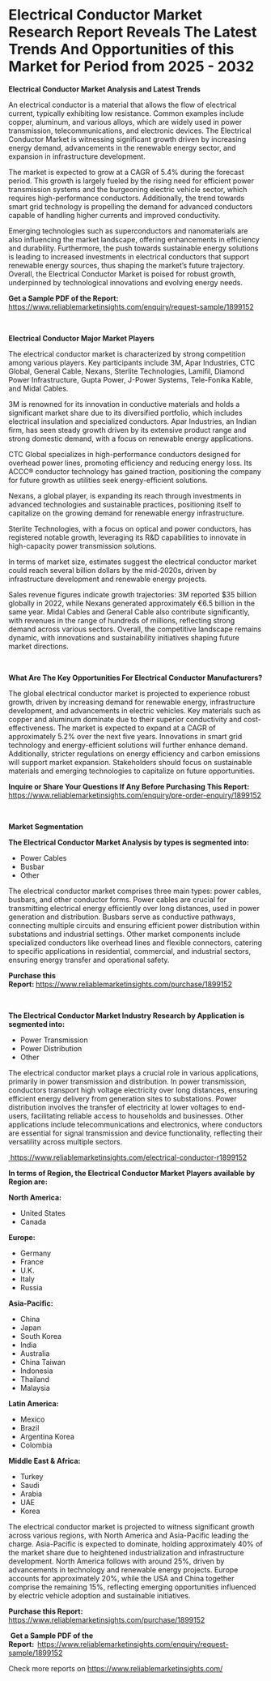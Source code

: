 <p><h1>Electrical Conductor Market Research Report Reveals The Latest Trends And Opportunities of this Market for Period from 2025 - 2032</h1></p><p><strong>Electrical Conductor Market Analysis and Latest Trends</strong></p>
<p><p>An electrical conductor is a material that allows the flow of electrical current, typically exhibiting low resistance. Common examples include copper, aluminum, and various alloys, which are widely used in power transmission, telecommunications, and electronic devices. The Electrical Conductor Market is witnessing significant growth driven by increasing energy demand, advancements in the renewable energy sector, and expansion in infrastructure development.</p><p>The market is expected to grow at a CAGR of 5.4% during the forecast period. This growth is largely fueled by the rising need for efficient power transmission systems and the burgeoning electric vehicle sector, which requires high-performance conductors. Additionally, the trend towards smart grid technology is propelling the demand for advanced conductors capable of handling higher currents and improved conductivity.</p><p>Emerging technologies such as superconductors and nanomaterials are also influencing the market landscape, offering enhancements in efficiency and durability. Furthermore, the push towards sustainable energy solutions is leading to increased investments in electrical conductors that support renewable energy sources, thus shaping the market’s future trajectory. Overall, the Electrical Conductor Market is poised for robust growth, underpinned by technological innovations and evolving energy needs.</p></p>
<p><strong>Get a Sample PDF of the Report:&nbsp;</strong> <a href="https://www.reliablemarketinsights.com/enquiry/request-sample/1899152?utm_campaign=2004&utm_medium=2&utm_source=Github&utm_content=ia&utm_term=12022025&utm_id=electrical-conductor">https://www.reliablemarketinsights.com/enquiry/request-sample/1899152</a></p>
<p>&nbsp;</p>
<p><strong>Electrical Conductor Major Market Players</strong></p>
<p><p>The electrical conductor market is characterized by strong competition among various players. Key participants include 3M, Apar Industries, CTC Global, General Cable, Nexans, Sterlite Technologies, Lamifil, Diamond Power Infrastructure, Gupta Power, J-Power Systems, Tele-Fonika Kable, and Midal Cables. </p><p>3M is renowned for its innovation in conductive materials and holds a significant market share due to its diversified portfolio, which includes electrical insulation and specialized conductors. Apar Industries, an Indian firm, has seen steady growth driven by its extensive product range and strong domestic demand, with a focus on renewable energy applications.</p><p>CTC Global specializes in high-performance conductors designed for overhead power lines, promoting efficiency and reducing energy loss. Its ACCC® conductor technology has gained traction, positioning the company for future growth as utilities seek energy-efficient solutions.</p><p>Nexans, a global player, is expanding its reach through investments in advanced technologies and sustainable practices, positioning itself to capitalize on the growing demand for renewable energy infrastructure.</p><p>Sterlite Technologies, with a focus on optical and power conductors, has registered notable growth, leveraging its R&D capabilities to innovate in high-capacity power transmission solutions.</p><p>In terms of market size, estimates suggest the electrical conductor market could reach several billion dollars by the mid-2020s, driven by infrastructure development and renewable energy projects.</p><p>Sales revenue figures indicate growth trajectories: 3M reported $35 billion globally in 2022, while Nexans generated approximately €6.5 billion in the same year. Midal Cables and General Cable also contribute significantly, with revenues in the range of hundreds of millions, reflecting strong demand across various sectors. Overall, the competitive landscape remains dynamic, with innovations and sustainability initiatives shaping future market directions.</p></p>
<p>&nbsp;</p>
<p><strong>What Are The Key Opportunities For Electrical Conductor Manufacturers?</strong></p>
<p><p>The global electrical conductor market is projected to experience robust growth, driven by increasing demand for renewable energy, infrastructure development, and advancements in electric vehicles. Key materials such as copper and aluminum dominate due to their superior conductivity and cost-effectiveness. The market is expected to expand at a CAGR of approximately 5.2% over the next five years. Innovations in smart grid technology and energy-efficient solutions will further enhance demand. Additionally, stricter regulations on energy efficiency and carbon emissions will support market expansion. Stakeholders should focus on sustainable materials and emerging technologies to capitalize on future opportunities.</p></p>
<p><strong>Inquire or Share Your Questions If Any Before Purchasing This Report:</strong> <a href="https://www.reliablemarketinsights.com/enquiry/pre-order-enquiry/1899152?utm_campaign=2004&utm_medium=2&utm_source=Github&utm_content=ia&utm_term=12022025&utm_id=electrical-conductor">https://www.reliablemarketinsights.com/enquiry/pre-order-enquiry/1899152</a></p>
<p>&nbsp;</p>
<p><strong>Market Segmentation</strong></p>
<p><strong>The Electrical Conductor Market Analysis by types is segmented into:</strong></p>
<p><ul><li>Power Cables</li><li>Busbar</li><li>Other</li></ul></p>
<p><p>The electrical conductor market comprises three main types: power cables, busbars, and other conductor forms. Power cables are crucial for transmitting electrical energy efficiently over long distances, used in power generation and distribution. Busbars serve as conductive pathways, connecting multiple circuits and ensuring efficient power distribution within substations and industrial settings. Other market components include specialized conductors like overhead lines and flexible connectors, catering to specific applications in residential, commercial, and industrial sectors, ensuring energy transfer and operational safety.</p></p>
<p><strong>Purchase this Report:&nbsp;</strong><a href="https://www.reliablemarketinsights.com/purchase/1899152?utm_campaign=2004&utm_medium=2&utm_source=Github&utm_content=ia&utm_term=12022025&utm_id=electrical-conductor">https://www.reliablemarketinsights.com/purchase/1899152</a></p>
<p>&nbsp;</p>
<p><strong>The Electrical Conductor Market Industry Research by Application is segmented into:</strong></p>
<p><ul><li>Power Transmission</li><li>Power Distribution</li><li>Other</li></ul></p>
<p><p>The electrical conductor market plays a crucial role in various applications, primarily in power transmission and distribution. In power transmission, conductors transport high voltage electricity over long distances, ensuring efficient energy delivery from generation sites to substations. Power distribution involves the transfer of electricity at lower voltages to end-users, facilitating reliable access to households and businesses. Other applications include telecommunications and electronics, where conductors are essential for signal transmission and device functionality, reflecting their versatility across multiple sectors.</p></p>
<p><a href="https://www.reliablemarketinsights.com/electrical-conductor-r1899152?utm_campaign=2004&utm_medium=2&utm_source=Github&utm_content=ia&utm_term=12022025&utm_id=electrical-conductor">&nbsp;https://www.reliablemarketinsights.com/electrical-conductor-r1899152</a></p>
<p><strong>In terms of Region, the Electrical Conductor Market Players available by Region are:</strong></p>
<p>
    <p> <strong> North America: </strong>
        <ul>
            <li>United States</li>
            <li>Canada</li>
        </ul>
        </p> 
    <p> <strong> Europe: </strong>
        <ul>
            <li>Germany</li>
            <li>France</li>
            <li>U.K.</li>
            <li>Italy</li>
            <li>Russia</li>
        </ul>
        </p> 
    <p> <strong> Asia-Pacific: </strong>
        <ul>
            <li>China</li>
            <li>Japan</li>
            <li>South Korea</li>
            <li>India</li>
            <li>Australia</li>
            <li>China Taiwan</li>
            <li>Indonesia</li>
            <li>Thailand</li>
            <li>Malaysia</li>
        </ul>
        </p> 
    <p> <strong> Latin America: </strong>
        <ul>
            <li>Mexico</li>
            <li>Brazil</li>
            <li>Argentina Korea</li>
            <li>Colombia</li>
        </ul>
        </p> 
    <p> <strong> Middle East & Africa: </strong>
        <ul>
            <li>Turkey</li>
            <li>Saudi</li>
            <li>Arabia</li>
            <li>UAE</li>
            <li>Korea</li>
        </ul>
    </p>
    </p>
<p><p>The electrical conductor market is projected to witness significant growth across various regions, with North America and Asia-Pacific leading the charge. Asia-Pacific is expected to dominate, holding approximately 40% of the market share due to heightened industrialization and infrastructure development. North America follows with around 25%, driven by advancements in technology and renewable energy projects. Europe accounts for approximately 20%, while the USA and China together comprise the remaining 15%, reflecting emerging opportunities influenced by electric vehicle adoption and sustainable initiatives.</p></p>
<p><strong>Purchase this Report: </strong><a href="https://www.reliablemarketinsights.com/purchase/1899152?utm_campaign=2004&utm_medium=2&utm_source=Github&utm_content=ia&utm_term=12022025&utm_id=electrical-conductor">https://www.reliablemarketinsights.com/purchase/1899152</a></p>
<p>&nbsp;<strong>Get a Sample PDF of the Report:&nbsp;&nbsp;</strong><a href="https://www.reliablemarketinsights.com/enquiry/request-sample/1899152?utm_campaign=2004&utm_medium=2&utm_source=Github&utm_content=ia&utm_term=12022025&utm_id=electrical-conductor">https://www.reliablemarketinsights.com/enquiry/request-sample/1899152</a></p>
<p><strong></strong></p>
<p>Check more reports on <a href="https://www.reliablemarketinsights.com/?utm_campaign=2004&utm_medium=2&utm_source=Github&utm_content=ia&utm_term=12022025&utm_id=electrical-conductor">https://www.reliablemarketinsights.com/</a></p>